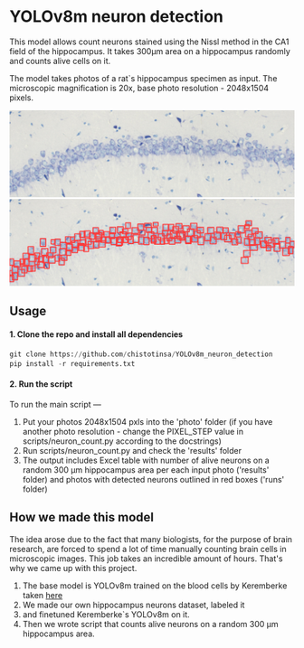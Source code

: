 # YOLOv8m neuron detection

This model allows count neurons stained using the Nissl method in the CA1 field of the hippocampus.
It takes 300μm area on a hippocampus randomly and counts alive cells on it.

The model takes photos of a rat`s hippocampus specimen as input. The microscopic magnification is 20x, 
base photo resolution - 2048х1504 pixels.

![plot](./readme_pics/hippocampus_raw.jpg)
![plot](./readme_pics/detected_cells.jpg)


## Usage
#### 1. Clone the repo and install all dependencies
```python
git clone https://github.com/chistotinsa/YOLOv8m_neuron_detection
pip install -r requirements.txt
```

#### 2. Run the script
To run the main script — 
1. Put your photos 2048х1504 pxls into the 'photo' folder (if you have another photo resolution - change the PIXEL_STEP value in scripts/neuron_count.py according to the docstrings)
2. Run scripts/neuron_count.py and check the 'results' folder
3. The output includes Excel table with number of alive neurons on a random
   300 μm hippocampus area per each input photo ('results' folder) and photos with detected neurons outlined in red boxes ('runs' folder)

## How we made this model
The idea arose due to the fact that many biologists, for the purpose of brain research, are forced to 
spend a lot of time manually counting brain cells in microscopic images. This job takes an incredible amount of hours. 
That's why we came up with this project.

1. The base model is YOLOv8m trained on the blood cells
   by Keremberke taken [here](https://github.com/keremberke/awesome-yolov8-models)
2. We made our own hippocampus neurons dataset, labeled it
3. and finetuned Keremberke`s YOLOv8m on it.
4. Then we wrote script that counts alive neurons on a random 300 μm hippocampus area.
